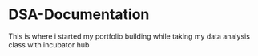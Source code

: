 # DSA-Documentation
This is where i started my portfolio building while taking my data analysis class with incubator hub 
